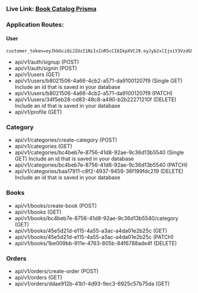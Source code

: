 ### Live Link: [Book Catalog Prisma](https://book-catalog-prisma.vercel.app)

### Application Routes:

#### User

```
customer_token=eyJhbGciOiJIUzI1NiIsInR5cCI6IkpXVCJ9.eyJyb2xlIjoiY3VzdG9tZXIiLCJ1c2VySWQiOiJiODAyMTUwNi00YTY2LTRjYjItYTU3MS1kYTkxMDAxMjA3ZjkifQ.HijylmDoZzu54WTTwzcMIj7YJ6qkDxEy4tSHrjAIBus
```

- api/v1/auth/signup (POST)
- api/v1/auth/signin (POST)
- api/v1/users (GET)
- api/v1/users/b8021506-4a66-4cb2-a571-da91001207f9 (Single GET) Include an id that is saved in your database
- api/v1/users/b8021506-4a66-4cb2-a571-da91001207f9 (PATCH)
- api/v1/users/34f5eb28-cd83-48c8-a490-b2b22271210f (DELETE) Include an id that is saved in your database
- api/v1/profile (GET)

### Category

- api/v1/categories/create-category (POST)
- api/v1/categories (GET)
- api/v1/categories/bc4beb7e-8756-41d8-92ae-9c36d13b5540 (Single GET) Include an id that is saved in your database
- api/v1/categories/bc4beb7e-8756-41d8-92ae-9c36d13b5540 (PATCH)
- api/v1/categories/baa17911-c8f2-4937-9459-36f199fdc219 (DELETE) Include an id that is saved in your database

### Books

- api/v1/books/create-book (POST)
- api/v1/books (GET)
- api/v1/books/bc4beb7e-8756-41d8-92ae-9c36d13b5540/category (GET)
- api/v1/books/45e5d21d-e115-4a55-a3ac-a4da01e2b25c (GET)
- api/v1/books/45e5d21d-e115-4a55-a3ac-a4da01e2b25c (PATCH)
- api/v1/books/1be009bb-911e-4763-805b-84f6788ade4f (DELETE)

### Orders

- api/v1/orders/create-order (POST)
- api/v1/orders (GET)
- api/v1/orders/ddae912b-41b1-4d93-9ec3-6925c57b75da (GET)
